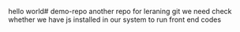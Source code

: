 hello world# demo-repo
another repo for leraning git
we need check whether we have js installed
in our system to run front end codes
